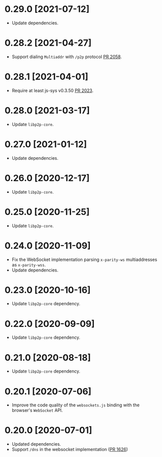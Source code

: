 # 0.29.0 [2021-07-12]

- Update dependencies.

# 0.28.2 [2021-04-27]

- Support dialing `Multiaddr` with `/p2p` protocol [PR
  2058](https://github.com/libp2p/rust-libp2p/pull/2058).

# 0.28.1 [2021-04-01]

- Require at least js-sys v0.3.50 [PR
  2023](https://github.com/libp2p/rust-libp2p/pull/2023).

# 0.28.0 [2021-03-17]

- Update `libp2p-core`.

# 0.27.0 [2021-01-12]

- Update dependencies.

# 0.26.0 [2020-12-17]

- Update `libp2p-core`.

# 0.25.0 [2020-11-25]

- Update `libp2p-core`.

# 0.24.0 [2020-11-09]

- Fix the WebSocket implementation parsing `x-parity-ws` multiaddresses as `x-parity-wss`.
- Update dependencies.

# 0.23.0 [2020-10-16]

- Update `libp2p-core` dependency.

# 0.22.0 [2020-09-09]

- Update `libp2p-core` dependency.

# 0.21.0 [2020-08-18]

- Update `libp2p-core` dependency.

# 0.20.1 [2020-07-06]

- Improve the code quality of the `websockets.js` binding with the browser's `WebSocket` API.

# 0.20.0 [2020-07-01]

- Updated dependencies.
- Support `/dns` in the websocket implementation
  ([PR 1626](https://github.com/libp2p/rust-libp2p/pull/1626))
